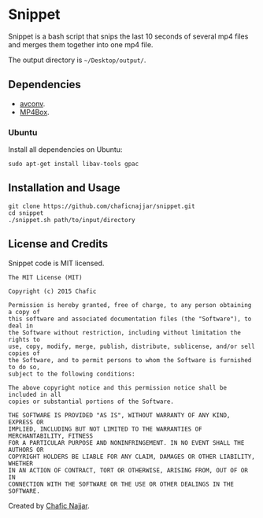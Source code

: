 # Snippet

Snippet is a bash script that snips the last 10 seconds of several mp4 files and merges them together into one mp4 file.

The output directory is `~/Desktop/output/`.

## Dependencies

+ [avconv](http://libav.org/).
+ [MP4Box](http://gpac.wp.mines-telecom.fr/mp4box/).

### Ubuntu

Install all dependencies on Ubuntu:

`sudo apt-get install libav-tools gpac`

## Installation and Usage

```
git clone https://github.com/chaficnajjar/snippet.git
cd snippet
./snippet.sh path/to/input/directory
```

## License and Credits

Snippet code is MIT licensed.

```
The MIT License (MIT)

Copyright (c) 2015 Chafic

Permission is hereby granted, free of charge, to any person obtaining a copy of
this software and associated documentation files (the "Software"), to deal in
the Software without restriction, including without limitation the rights to
use, copy, modify, merge, publish, distribute, sublicense, and/or sell copies of
the Software, and to permit persons to whom the Software is furnished to do so,
subject to the following conditions:

The above copyright notice and this permission notice shall be included in all
copies or substantial portions of the Software.

THE SOFTWARE IS PROVIDED "AS IS", WITHOUT WARRANTY OF ANY KIND, EXPRESS OR
IMPLIED, INCLUDING BUT NOT LIMITED TO THE WARRANTIES OF MERCHANTABILITY, FITNESS
FOR A PARTICULAR PURPOSE AND NONINFRINGEMENT. IN NO EVENT SHALL THE AUTHORS OR
COPYRIGHT HOLDERS BE LIABLE FOR ANY CLAIM, DAMAGES OR OTHER LIABILITY, WHETHER
IN AN ACTION OF CONTRACT, TORT OR OTHERWISE, ARISING FROM, OUT OF OR IN
CONNECTION WITH THE SOFTWARE OR THE USE OR OTHER DEALINGS IN THE SOFTWARE.
```

Created by [Chafic Najjar](https://github.com/chaficnajjar).
